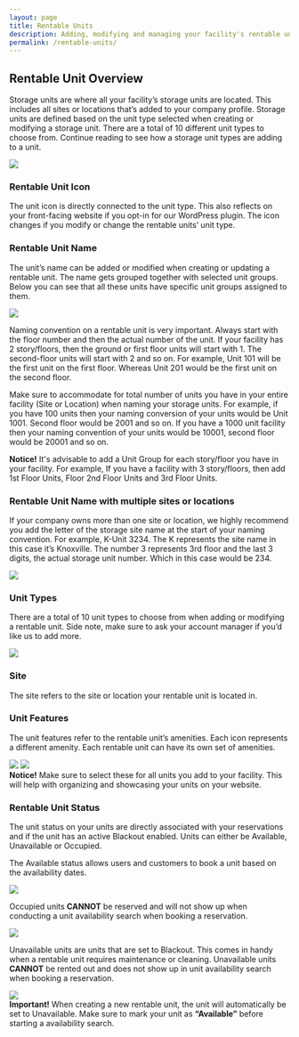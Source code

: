 ```yaml
---
layout: page
title: Rentable Units
description: Adding, modifying and managing your facility's rentable units.
permalink: /rentable-units/
---
```


<h2 class="mb-3 fs-2">Rentable Unit Overview</h2>

<p class="lead mb-4">Storage units are where all your facility’s storage units are located. This includes all sites or locations that’s added to your company profile. Storage units are defined based on the unit type selected when creating or modifying a storage unit. There are a total of 10 different unit types to choose from. Continue reading to see how a storage unit types are adding to a unit. </p>

<img src="https://assets.cubikil.com/frontend/documentation/rentable-units-index.jpeg" class="img-fluid rounded-3 shadow-sm mb-4" />

<h3 class="mb-3 fs-5">Rentable Unit Icon</h3>
<p class="lead mb-4">The unit icon is directly connected to the unit type. This also reflects on your front-facing website if you opt-in for our WordPress plugin. The icon changes if you modify or change the rentable units’ unit type. </p>

<h3 class="mb-3 fs-5">Rentable Unit Name</h3>
<p class="lead mb-4">The unit’s name can be added or modified when creating or updating a rentable unit. The name gets grouped together with selected unit groups. Below you can see that all these units have specific unit groups assigned to them. </p>
<img src="https://assets.cubikil.com/frontend/documentation/unit-name-group.jpeg" class="img-fluid rounded-3 shadow-sm mb-4" />
<p class="lead">Naming convention on a rentable unit is very important. Always start with the floor number and then the actual number of the unit. If your facility has 2 story/floors, then the ground or first floor units will start with 1. The second-floor units will start with 2 and so on. For example, Unit 101 will be the first unit on the first floor. Whereas Unit 201 would be the first unit on the second floor.</p>
<p class="lead mb-4">Make sure to accommodate for total number of units you have in your entire facility (Site or Location) when naming your storage units. For example, if you have 100 units then your naming conversion of your units would be Unit 1001. Second floor would be 2001 and so on. If you have a 1000 unit facility then your naming convention of your units would be 10001, second floor would be 20001 and so on.</p>
<div class="alert bg-warning text-dark mb-5" role="alert">
<i class="fa-solid fa-circle-exclamation"></i>
  <b class="mx-2">Notice!</b>
It's advisable to add a Unit Group for each story/floor you have in your facility. For example, If you have a facility with 3 story/floors, then add 1st Floor Units, Floor 2nd Floor Units and 3rd Floor Units. 
</div>

<h3 class="mb-3 fs-5">Rentable Unit Name with multiple sites or locations</h3>
<p class="lead mb-4">If your company owns more than one site or location, we highly recommend you add the letter of the storage site name at the start of your naming convention. For example, K-Unit 3234. The K represents the site name in this case it’s Knoxville. The number 3 represents 3rd floor and the last 3 digits, the actual storage unit number. Which in this case would be 234.</p>
<img src="https://assets.cubikil.com/frontend/documentation/unit-naming-convension-sites.jpeg" class="img-fluid rounded-3 shadow-sm mb-4" />
<h3 class="mb-3 fs-5">Unit Types</h3>
<p class="lead mb-4">There are a total of 10 unit types to choose from when adding or modifying a rentable unit. Side note, make sure to ask your account manager if you’d like us to add more.</p>
<img src="https://assets.cubikil.com/frontend/documentation/unit-types.jpeg" class="img-fluid rounded-3 shadow-sm mb-4" />
<h3 class="mb-3 fs-5">Site</h3>
<p class="lead mb-4">The site refers to the site or location your rentable unit is located in.</p>
<h3 class="mb-3 fs-5">Unit Features</h3>
<p class="lead mb-4">The unit features refer to the rentable unit’s amenities. Each icon represents a different amenity. Each rentable unit can have its own set of amenities. </p>
<img src="https://assets.cubikil.com/frontend/documentation/unit-features-index.jpeg" class="img-fluid rounded-3 shadow-sm mb-4" />
<img src="https://assets.cubikil.com/frontend/documentation/unit-features-amenities.jpeg" class="img-fluid rounded-3 shadow-sm mb-4" />
<div class="alert bg-warning text-dark mb-5" role="alert">
<i class="fa-solid fa-circle-exclamation"></i>
  <b class="mx-2">Notice!</b>
Make sure to select these for all units you add to your facility. This will help with organizing and showcasing your units on your website.
</div>
<h3 class="mb-3 fs-5">Rentable Unit Status</h3>
<p class="lead">The unit status on your units are directly associated with your reservations and if the unit has an active Blackout enabled. Units can either be Available, Unavailable or Occupied. </p>
<p class="lead mb-4">The Available status allows users and customers to book a unit based on the availability dates. </p>
<img src="https://assets.cubikil.com/frontend/documentation/available-status.jpeg" class="img-fluid rounded-3 shadow-sm mb-4" />
<p class="lead mb-4">Occupied units <b>CANNOT</b> be reserved and will not show up when conducting a unit availability search when booking a reservation. </p>
<img src="https://assets.cubikil.com/frontend/documentation/occupied-status.jpeg" class="img-fluid rounded-3 shadow-sm mb-4" />
<p class="lead mb-4">Unavailable units are units that are set to Blackout. This comes in handy when a rentable unit requires maintenance or cleaning. Unavailable units <b>CANNOT</b> be rented out and does not show up in unit availability search when booking a reservation.  </p>
<img src="https://assets.cubikil.com/frontend/documentation/unavailable-status.jpeg" class="img-fluid rounded-3 shadow-sm mb-4" />
<div class="alert bg-grad-2 text-white mb-4" role="alert">
<i class="fa-solid fa-circle-exclamation"></i>
  <b class="mx-2">Important!</b>
When creating a new rentable unit, the unit will automatically be set to Unavailable. Make sure to mark your unit as <b>“Available”</b> before starting a availability search. 
</div>